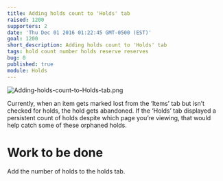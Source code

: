 ```yaml
---
title: Adding holds count to 'Holds' tab
raised: 1200
supporters: 2
date: 'Thu Dec 01 2016 01:22:45 GMT-0500 (EST)'
goal: 1200
short_description: Adding holds count to 'Holds' tab
tags: hold count number holds reserve reserves
bug: 0
published: true
module: Holds
---
```


![Adding-holds-count-to-Holds-tab.png]({{site.baseurl}}/source/images/Adding-holds-count-to-Holds-tab.png)

Currently, when an item gets marked lost from the ‘Items’ tab but isn’t checked for holds, the hold gets abandoned. If the ‘Holds’ tab displayed a persistent count of holds despite which page you’re viewing, that would help catch some of these orphaned holds.

# Work to be done
Add the number of holds to the holds tab.
